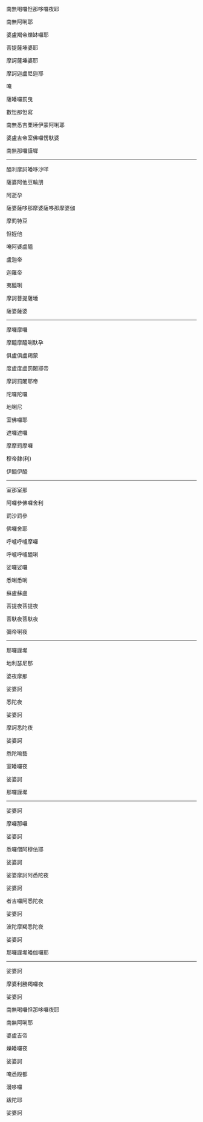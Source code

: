 南無喝囉怛那哆囉夜耶

南無阿唎耶

婆盧羯帝爍缽囉耶

菩提薩埵婆耶

摩訶薩埵婆耶

摩訶迦盧尼迦耶

唵

薩皤囉罰曳

數怛那怛寫

南無悉吉栗埵伊蒙阿唎耶

婆盧吉帝室佛囉愣馱婆

南無那囉謹墀

----
醯利摩訶皤哆沙咩

薩婆阿他豆輸朋

阿逝孕

薩婆薩哆那摩婆薩哆那摩婆伽

摩罰特豆

怛姪他

唵阿婆盧醯

盧迦帝

迦羅帝

夷醯唎

摩訶菩提薩埵

薩婆薩婆

----
摩囉摩囉

摩醯摩醯唎馱孕

俱盧俱盧羯蒙

度盧度盧罰闍耶帝

摩訶罰闍耶帝

陀囉陀囉

地唎尼

室佛囉耶

遮囉遮囉

摩摩罰摩囉

穆帝隸(利)

伊醯伊醯

----
室那室那

阿囉參佛囉舍利

罰沙罰參

佛囉舍耶

呼嚧呼嚧摩囉

呼嚧呼嚧醯唎

娑囉娑囉

悉唎悉唎

蘇盧蘇盧

菩提夜菩提夜

菩馱夜菩馱夜

彌帝唎夜

----
那囉謹墀

地利瑟尼那

婆夜摩那

娑婆訶

悉陀夜

娑婆訶

摩訶悉陀夜

娑婆訶

悉陀喻藝

室皤囉夜

娑婆訶

那囉謹墀

----
娑婆訶

摩囉那囉

娑婆訶

悉囉僧阿穆佉耶

娑婆訶

娑婆摩訶阿悉陀夜

娑婆訶

者吉囉阿悉陀夜

娑婆訶

波陀摩羯悉陀夜

娑婆訶

那囉謹墀皤伽囉耶

----
娑婆訶

摩婆利勝羯囉夜

娑婆訶

南無喝囉怛那哆囉夜耶

南無阿唎耶

婆盧吉帝

爍皤囉夜

娑婆訶

唵悉殿都

漫哆囉

跋陀耶

娑婆訶
